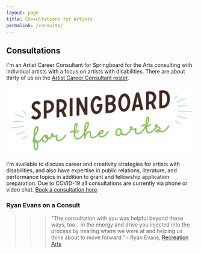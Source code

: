 ```yaml
---
layout: page
title: Consultations for Artists
permalink: /consults/
---
```


## Consultations
I'm an Artist Career Consultant for Springboard for the Arts consulting with individual artists with a focus on artists with disabilities. There are about thirty of us on the [Artist Career Consultant roster](https://springboardforthearts.org/professional-growth/career-consultations/artist-career-consultants/).
       
[![Springboard for the Arts logo](/assets/img/SpringboardLogo.png)](https://springboardforthearts.org)
           
I'm available to discuss career and creativity strategies for artists with disabilities, and also have expertise in public relations, literature, and performance topics in addition to grant and fellowship application preparation. Due to COVID-19 all consultations are currently via phone or video chat. [Book a consultation here](https://springboardforthearts.org/professional-growth/career-consultations/).


### Ryan Evans on a Consult

>>>"The consultation with you was helpful beyond these ways, too - in the energy and drive you injected into the process by hearing where we were at and helping us think about to move forward." - Ryan Evans, [Recreation Arts](https://www.recreationarts.com)